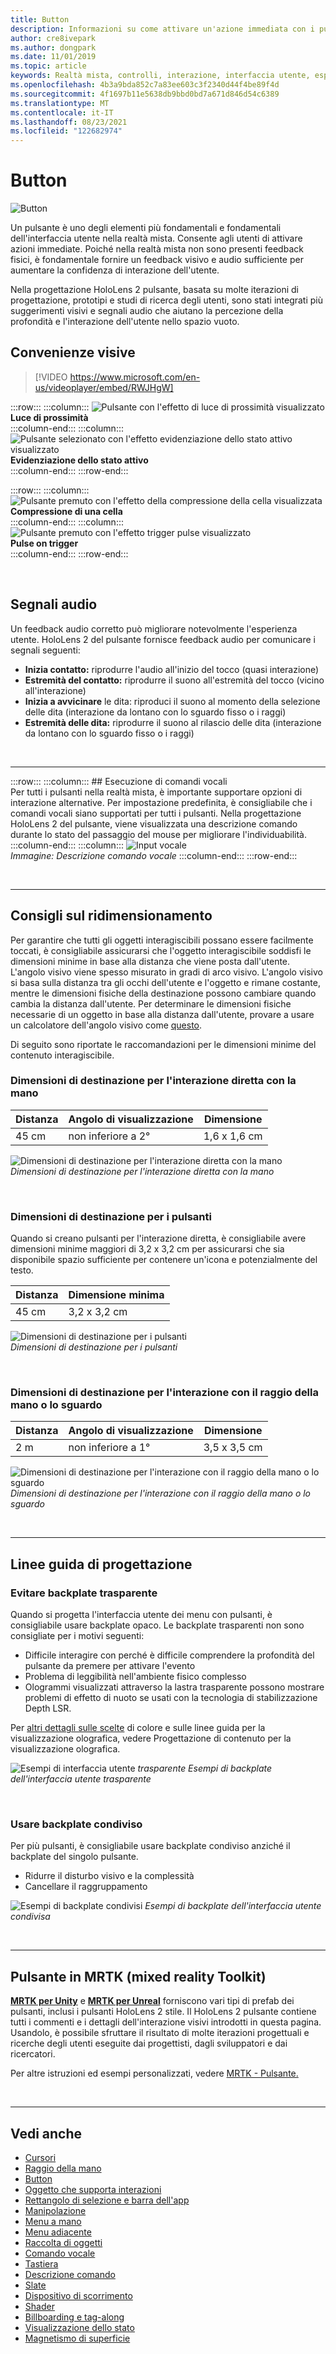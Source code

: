 ```yaml
---
title: Button
description: Informazioni su come attivare un'azione immediata con i pulsanti, uno dei componenti di base della realtà mista.
author: cre8ivepark
ms.author: dongpark
ms.date: 11/01/2019
ms.topic: article
keywords: Realtà mista, controlli, interazione, interfaccia utente, esperienza utente, visore per realtà mista, visore windows di realtà mista, visore per realtà virtuale, HoloLens, MRTK, realtà mista Toolkit, pulsante
ms.openlocfilehash: 4b3a9bda852c7a83ee603c3f2340d44f4be89f4d
ms.sourcegitcommit: 4f1697b11e5638db9bbd0bd7a671d846d54c6389
ms.translationtype: MT
ms.contentlocale: it-IT
ms.lasthandoff: 08/23/2021
ms.locfileid: "122682974"
---
```

# <a name="button"></a>Button

![Button](images/UX_Hero_Button.jpg)

Un pulsante è uno degli elementi più fondamentali e fondamentali dell'interfaccia utente nella realtà mista. Consente agli utenti di attivare azioni immediate. Poiché nella realtà mista non sono presenti feedback fisici, è fondamentale fornire un feedback visivo e audio sufficiente per aumentare la confidenza di interazione dell'utente. 

Nella progettazione HoloLens 2 pulsante, basata su molte iterazioni di progettazione, prototipi e studi di ricerca degli utenti, sono stati integrati più suggerimenti visivi e segnali audio che aiutano la percezione della profondità e l'interazione dell'utente nello spazio vuoto. 

## <a name="visual-affordances"></a>Convenienze visive

>[!VIDEO https://www.microsoft.com/en-us/videoplayer/embed/RWJHgW]


:::row:::
    :::column:::
       ![Pulsante con l'effetto di luce di prossimità visualizzato](images/UX_Button_Affordance_ProximityLight.jpg)<br>
       **Luce di prossimità**<br>
    :::column-end:::
    :::column:::
       ![Pulsante selezionato con l'effetto evidenziazione dello stato attivo visualizzato](images/UX_Button_Affordance_FocusHighlight.jpg)<br>
        **Evidenziazione dello stato attivo**<br>
    :::column-end:::
:::row-end:::

:::row:::
    :::column:::
       ![Pulsante premuto con l'effetto della compressione della cella visualizzata](images/UX_Button_Affordance_Compression.jpg)<br>
       **Compressione di una cella**<br>
    :::column-end:::
    :::column:::
       ![Pulsante premuto con l'effetto trigger pulse visualizzato](images/UX_Button_Affordance_Pulse.jpg)<br>
        **Pulse on trigger**<br>
    :::column-end:::
:::row-end:::

<br>

## <a name="audio-cues"></a>Segnali audio

Un feedback audio corretto può migliorare notevolmente l'esperienza utente. HoloLens 2 del pulsante fornisce feedback audio per comunicare i segnali seguenti:
* **Inizia contatto:** riprodurre l'audio all'inizio del tocco (quasi interazione)
* **Estremità del contatto:** riprodurre il suono all'estremità del tocco (vicino all'interazione)
* **Inizia a avvicinare** le dita: riproduci il suono al momento della selezione delle dita (interazione da lontano con lo sguardo fisso o i raggi)
* **Estremità delle dita:** riprodurre il suono al rilascio delle dita (interazione da lontano con lo sguardo fisso o i raggi)

<br>

---

:::row:::
    :::column:::
        ## <a name="voice-commandingbr"></a>Esecuzione di comandi vocali<br>
        Per tutti i pulsanti nella realtà mista, è importante supportare opzioni di interazione alternative. Per impostazione predefinita, è consigliabile che i comandi vocali siano supportati per tutti i pulsanti. Nella progettazione HoloLens 2 del pulsante, viene visualizzata una descrizione comando durante lo stato del passaggio del mouse per migliorare l'individuabilità.
    :::column-end:::
        :::column:::
       ![Input vocale](images/UX_Hero_VoiceCommand.jpg)<br>
        *Immagine: Descrizione comando vocale*
    :::column-end:::
:::row-end:::


<br>

---

## <a name="sizing-recommendations"></a>Consigli sul ridimensionamento

Per garantire che tutti gli oggetti interagiscibili possano essere facilmente toccati, è consigliabile assicurarsi che l'oggetto interagiscibile soddisfi le dimensioni minime in base alla distanza che viene posta dall'utente. L'angolo visivo viene spesso misurato in gradi di arco visivo. L'angolo visivo si basa sulla distanza tra gli occhi dell'utente e l'oggetto e rimane costante, mentre le dimensioni fisiche della destinazione possono cambiare quando cambia la distanza dall'utente. Per determinare le dimensioni fisiche necessarie di un oggetto in base alla distanza dall'utente, provare a usare un calcolatore dell'angolo visivo come [questo](https://elvers.us/perception/visualAngle/).

Di seguito sono riportate le raccomandazioni per le dimensioni minime del contenuto interagiscibile.

### <a name="target-size-for-direct-hand-interaction"></a>Dimensioni di destinazione per l'interazione diretta con la mano

| Distanza | Angolo di visualizzazione | Dimensione |
|---------|---------|---------|
| 45 cm  | non inferiore a 2° | 1,6 x 1,6 cm |

![Dimensioni di destinazione per l'interazione diretta con la mano](images/TargetSizingNear.jpg)<br>
*Dimensioni di destinazione per l'interazione diretta con la mano*

<br>

### <a name="target-size-for-buttons"></a>Dimensioni di destinazione per i pulsanti

Quando si creano pulsanti per l'interazione diretta, è consigliabile avere dimensioni minime maggiori di 3,2 x 3,2 cm per assicurarsi che sia disponibile spazio sufficiente per contenere un'icona e potenzialmente del testo.

| Distanza | Dimensione minima |
|---------|---------|
| 45 cm  | 3,2 x 3,2 cm |

![Dimensioni di destinazione per i pulsanti](images/TargetSizingButtons.png)<br>
*Dimensioni di destinazione per i pulsanti*

<br>

### <a name="target-size-for-hand-ray-or-gaze-interaction"></a>Dimensioni di destinazione per l'interazione con il raggio della mano o lo sguardo
| Distanza | Angolo di visualizzazione | Dimensione |
|---------|---------|---------|
| 2 m  | non inferiore a 1° | 3,5 x 3,5 cm |

![Dimensioni di destinazione per l'interazione con il raggio della mano o lo sguardo](images/TargetSizingFar.jpg)<br>
*Dimensioni di destinazione per l'interazione con il raggio della mano o lo sguardo*

<br>

---

## <a name="design-guidelines"></a>Linee guida di progettazione

### <a name="avoid-transparent-backplate"></a>Evitare backplate trasparente
Quando si progetta l'interfaccia utente dei menu con pulsanti, è consigliabile usare backplate opaco. Le backplate trasparenti non sono consigliate per i motivi seguenti:
* Difficile interagire con perché è difficile comprendere la profondità del pulsante da premere per attivare l'evento
* Problema di leggibilità nell'ambiente fisico complesso
* Ologrammi visualizzati attraverso la lastra trasparente possono mostrare problemi di effetto di nuoto se usati con la tecnologia di stabilizzazione Depth LSR.

Per [altri dettagli sulle scelte](designing-content-for-holographic-display.md) di colore e sulle linee guida per la visualizzazione olografica, vedere Progettazione di contenuto per la visualizzazione olografica.

![Esempi di interfaccia utente ](images/color_transparent_examples.jpg)
 *trasparente Esempi di backplate dell'interfaccia utente trasparente*

<br>

### <a name="use-shared-backplate"></a>Usare backplate condiviso
Per più pulsanti, è consigliabile usare backplate condiviso anziché il backplate del singolo pulsante.

* Ridurre il disturbo visivo e la complessità
* Cancellare il raggruppamento  

![Esempi di backplate condivisi ](images/Button_Design_SharedBackplate.png
)
 *Esempi di backplate dell'interfaccia utente condivisa*

<br>

---

## <a name="button-in-mrtk-mixed-reality-toolkit"></a>Pulsante in MRTK (mixed reality Toolkit)
**[MRTK per Unity](/windows/mixed-reality/mrtk-unity/)** e **[MRTK per Unreal](/windows/mixed-reality/develop/unreal/unreal-mrtk-introduction)** forniscono vari tipi di prefab dei pulsanti, inclusi i pulsanti HoloLens 2 stile. Il HoloLens 2 pulsante contiene tutti i commenti e i dettagli dell'interazione visivi introdotti in questa pagina. Usandolo, è possibile sfruttare il risultato di molte iterazioni progettuali e ricerche degli utenti eseguite dai progettisti, dagli sviluppatori e dai ricercatori.

Per altre istruzioni ed esempi personalizzati, vedere [MRTK - Pulsante.](/windows/mixed-reality/mrtk-unity/features/ux-building-blocks/button)

<br>

---

## <a name="see-also"></a>Vedi anche

* [Cursori](cursors.md)
* [Raggio della mano](point-and-commit.md)
* [Button](button.md)
* [Oggetto che supporta interazioni](interactable-object.md)
* [Rettangolo di selezione e barra dell'app](app-bar-and-bounding-box.md)
* [Manipolazione](direct-manipulation.md)
* [Menu a mano](hand-menu.md)
* [Menu adiacente](near-menu.md)
* [Raccolta di oggetti](object-collection.md)
* [Comando vocale](voice-input.md)
* [Tastiera](keyboard.md)
* [Descrizione comando](tooltip.md)
* [Slate](slate.md)
* [Dispositivo di scorrimento](slider.md)
* [Shader](shader.md)
* [Billboarding e tag-along](billboarding-and-tag-along.md)
* [Visualizzazione dello stato](progress.md)
* [Magnetismo di superficie](surface-magnetism.md)
